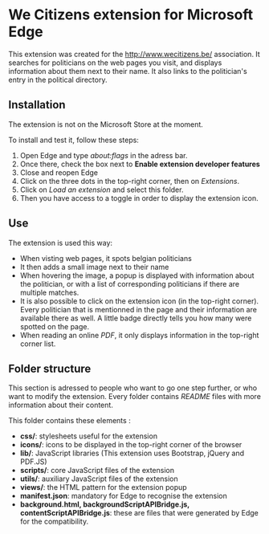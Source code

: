 # We Citizens extension for Microsoft Edge

This extension was created for the http://www.wecitizens.be/ association. It
searches for politicians on the web pages you visit, and displays information
about them next to their name. It also links to the politician's entry in the
political directory.


## Installation

The extension is not on the Microsoft Store at the moment.

To install and test it, follow these steps:

1. Open Edge and type *about:flags* in the adress bar.
2. Once there, check the box next to **Enable extension developer features**
3. Close and reopen Edge
4. Click on the three dots in the top-right corner, then on *Extensions*.
5. Click on *Load an extension* and select this folder.
6. Then you have access to a toggle in order to display the extension icon.

## Use

The extension is used this way:

* When visting web pages, it spots belgian politicians
* It then adds a small image next to their name
* When hovering the image, a popup is displayed with information about the
politician, or with a list of corresponding politicians if there are multiple
matches.
* It is also possible to click on the extension icon (in the top-right corner).
Every politician that is mentionned in the page and their information are
available there as well. A little badge directly tells you how many were spotted
on the page.
* When reading an online *PDF*, it only displays information in the top-right
corner list.

## Folder structure

This section is adressed to people who want to go one step further, or who want
to modify the extension. Every folder contains *README* files with more
information about their content.

This folder contains these elements :

* **css/**: stylesheets useful for the extension
* **icons/**: icons to be displayed in the top-right corner of the browser
* **lib/**: JavaScript libraries (This extension uses Bootstrap, jQuery and
	PDF.JS)
* **scripts/**: core JavaScript files of the extension
* **utils/**: auxiliary JavaScript files of the extension
* **views/**: the HTML pattern for the extension popup
* **manifest.json**: mandatory for Edge to recognise the extension
* **background.html, backgroundScriptAPIBridge.js, contentScriptAPIBridge.js**:
these are files that were generated by Edge for the compatibility.

